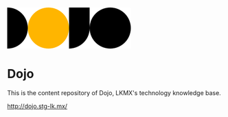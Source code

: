 ![Dojo](./dojo.svg)
# Dojo

This is the content repository of Dojo, LKMX's technology knowledge base.

http://dojo.stg-lk.mx/